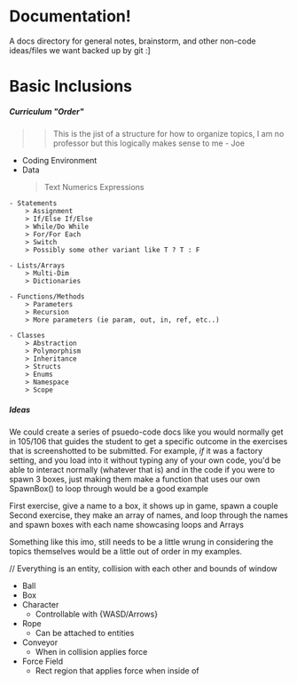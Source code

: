 # Documentation!

A docs directory for general notes, brainstorm, and other non-code ideas/files we want backed up by git :]

# Basic Inclusions

##### Curriculum "Order"

>>This is the jist of a structure for how to organize topics, I am no professor but this logically makes sense to me - Joe
   - Coding Environment
   - Data
        > Text
        > Numerics
        > Expressions
    
    - Statements
        > Assignment
        > If/Else If/Else
        > While/Do While
        > For/For Each
        > Switch
        > Possibly some other variant like T ? T : F
    
    - Lists/Arrays
        > Multi-Dim
        > Dictionaries

    - Functions/Methods
        > Parameters
        > Recursion
        > More parameters (ie param, out, in, ref, etc..) 

    - Classes
        > Abstraction
        > Polymorphism
        > Inheritance
        > Structs
        > Enums
        > Namespace
        > Scope
    
##### Ideas

We could create a series of psuedo-code docs like you would normally get in 105/106 that guides the student
to get a specific outcome in the exercises that is screenshotted to be submitted. For example, *if* it was 
a factory setting, and you load into it without typing any of your own code, you'd be able to interact normally (whatever that is)
and in the code if you were to spawn 3 boxes, just making them make a function that uses our own SpawnBox() to 
loop through would be a good example

First exercise, give a name to a box, it shows up in game, spawn a couple
Second exercise, they make an array of names, and loop through the names and spawn boxes with each name showcasing loops and Arrays

Something like this imo, still needs to be a little wrung in considering the topics themselves would be a little out of order in my examples.


// Everything is an entity, collision with each other and bounds of window
- Ball
- Box
- Character
    - Controllable with {WASD/Arrows}
- Rope
    - Can be attached to entities
- Conveyor
    - When in collision applies force
- Force Field
    - Rect region that applies force when inside of
